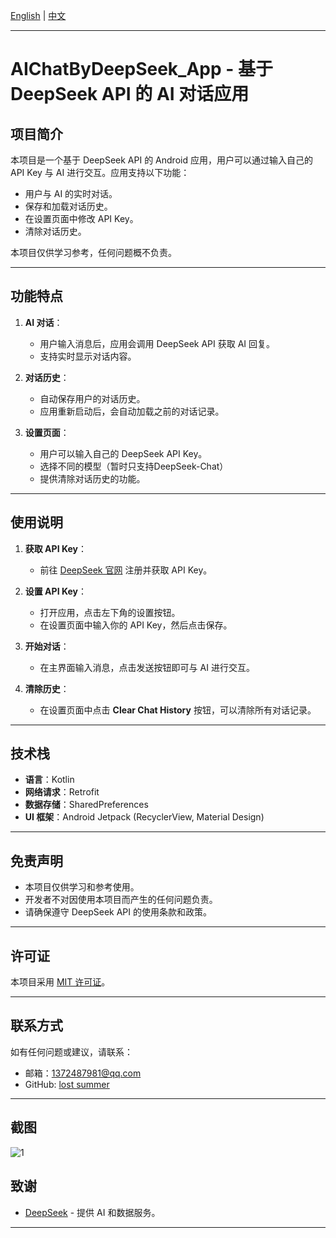 [English](./README-en.md) | [中文](./README.md)

---

# AIChatByDeepSeek_App - 基于 DeepSeek API 的 AI 对话应用

## 项目简介
本项目是一个基于 DeepSeek API 的 Android 应用，用户可以通过输入自己的 API Key 与 AI 进行交互。应用支持以下功能：
- 用户与 AI 的实时对话。
- 保存和加载对话历史。
- 在设置页面中修改 API Key。
- 清除对话历史。

本项目仅供学习参考，任何问题概不负责。

---

## 功能特点
1. **AI 对话**：
   - 用户输入消息后，应用会调用 DeepSeek API 获取 AI 回复。
   - 支持实时显示对话内容。

2. **对话历史**：
   - 自动保存用户的对话历史。
   - 应用重新启动后，会自动加载之前的对话记录。

3. **设置页面**：
   - 用户可以输入自己的 DeepSeek API Key。
   - 选择不同的模型（暂时只支持DeepSeek-Chat）
   - 提供清除对话历史的功能。

---

## 使用说明
1. **获取 API Key**：
   - 前往 [DeepSeek 官网](https://www.deepseek.com) 注册并获取 API Key。

2. **设置 API Key**：
   - 打开应用，点击左下角的设置按钮。
   - 在设置页面中输入你的 API Key，然后点击保存。

3. **开始对话**：
   - 在主界面输入消息，点击发送按钮即可与 AI 进行交互。

4. **清除历史**：
   - 在设置页面中点击 **Clear Chat History** 按钮，可以清除所有对话记录。

---

## 技术栈
- **语言**：Kotlin
- **网络请求**：Retrofit
- **数据存储**：SharedPreferences
- **UI 框架**：Android Jetpack (RecyclerView, Material Design)

---

## 免责声明
- 本项目仅供学习和参考使用。
- 开发者不对因使用本项目而产生的任何问题负责。
- 请确保遵守 DeepSeek API 的使用条款和政策。

---

## 许可证
本项目采用 [MIT 许可证](LICENSE)。

---

## 联系方式
如有任何问题或建议，请联系：
- 邮箱：1372487981@qq.com
- GitHub: [lost summer](https://github.com/driohcker)

---

## 截图
![1](https://github.com/user-attachments/assets/8592b4b2-c760-465c-9e31-0d0ef8306c11)


## 致谢

- [DeepSeek](https://www.deepseek.com) - 提供 AI 和数据服务。



---

